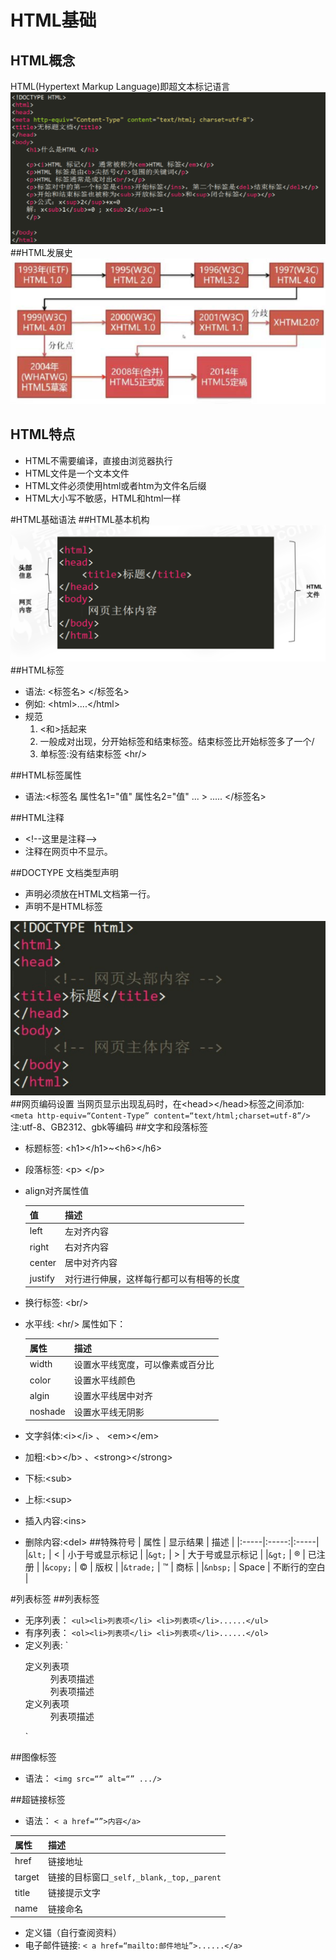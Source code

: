 # HTML基础
## HTML概念
HTML(Hypertext Markup Language)即超文本标记语言
![](./img/html基础.png)
##HTML发展史
![](./img/html发展史.png)
## HTML特点
* HTML不需要编译，直接由浏览器执行
* HTML文件是一个文本文件
* HTML文件必须使用html或者htm为文件名后缀 
* HTML大小写不敏感，HTML和html一样

#HTML基础语法
##HTML基本机构
![](./img/html基本结构.png)
##HTML标签
* 语法: <标签名> </标签名> 
* 例如: &lt;html&gt;....&lt;/html&gt;
* 规范 
	 1. <和>括起来
	 2. 一般成对出现，分开始标签和结束标签。结束标签比开始标签多了一个/
	 3. 单标签:没有结束标签 &lt;hr/&gt;

##HTML标签属性
* 语法:<标签名 属性名1="值" 属性名2="值" ... > ..... </标签名>

##HTML注释
* &lt;!--这里是注释--&gt;
* 注释在网页中不显示。

##DOCTYPE 文档类型声明
* <!DOCTYPE> 声明必须放在HTML文档第一行。 
* <!DOCTYPE> 声明不是HTML标签

![](./img/DOCTYPE文档类型声明.png)
##网页编码设置
当网页显示出现乱码时，在&lt;head&gt;&lt;/head&gt;标签之间添加:
`<meta http-equiv=“Content-Type” content=“text/html;charset=utf-8”/>`
注:utf-8、GB2312、gbk等编码
##文字和段落标签
* 标题标签: &lt;h1&gt;&lt;/h1&gt;~&lt;h6&gt;&lt;/h6&gt; 
* 段落标签: &lt;p&gt; &lt;/p&gt; 
* align对齐属性值

	|  值 | 描述 | 
	|:-----|:-----|
	|left |  左对齐内容  |
	|right  |  右对齐内容  |   
	|center |  居中对齐内容  | 
	|justify |  对行进行伸展，这样每行都可以有相等的长度  |
	
* 换行标签: &lt;br/&gt; 	
* 水平线: &lt;hr/&gt; 属性如下：

	|  属性 | 描述 | 
	|:-----|:-----|
	|width |  设置水平线宽度，可以像素或百分比  |
	|color  |  设置水平线颜色  |   
	|algin |  设置水平线居中对齐  | 
	|noshade |  设置水平线无阴影  |
	
* 文字斜体:&lt;i&gt;&lt;/i&gt; 、 &lt;em&gt;&lt;/em&gt; 
* 加粗:&lt;b&gt;&lt;/b&gt; 、&lt;strong&gt;&lt;/strong&gt; 
* 下标:&lt;sub&gt;
* 上标:&lt;sup&gt;
* 插入内容:&lt;ins&gt; 
* 删除内容:&lt;del&gt;
##特殊符号
|  属性 | 显示结果 |  描述 |
|:-----|:-----:|:-----|
|`&lt;` |  <  |   小于号或显示标记  |
|`&gt;`  |  >  |   大于号或显示标记  |
|`&gt;` |  ®  |   已注册  |
|`&copy;` |  ©  |   版权  |
|`&trade;` |  &trade;  |   商标 |
|`&nbsp;` |  Space  |   不断行的空白  |

#列表标签
##列表标签
* 无序列表： 
 `<ul><li>列表项</li> <li>列表项</li>......</ul>`
* 有序列表： 
`<ol><li>列表项</li> <li>列表项</li>......</ol>`
* 定义列表:
 `<dl>
		<dt>定义列表项</dt> 
		<dd>列表项描述</dd> 
		<dd>列表项描述</dd> 
		<dt>定义列表项</dt> 
		<dd>列表项描述</dd>
	</dl>`
	
##图像标签
* 语法： `<img src=“” alt=“” .../>`
 
##超链接标签
* 语法： `< a href=“”>内容</a>`

|  属性 | 描述 | 
|:-----|:-----|
|href |  链接地址  |
|target  |  链接的目标窗口`_self,_blank,_top,_parent`|   
|title |  链接提示文字  | 
|name |  链接命名  |
* 定义锚（自行查阅资料）
* 电子邮件链接:
 `< a href=“mailto:邮件地址”>......</a>`